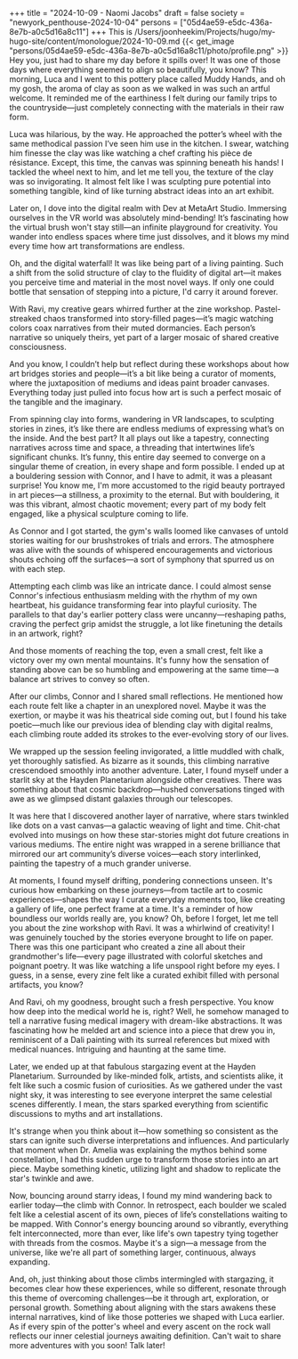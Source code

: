 +++
title = "2024-10-09 - Naomi Jacobs"
draft = false
society = "newyork_penthouse-2024-10-04"
persons = ["05d4ae59-e5dc-436a-8e7b-a0c5d16a8c11"]
+++
This is /Users/joonheekim/Projects/hugo/my-hugo-site/content/monologue/2024-10-09.md
{{< get_image "persons/05d4ae59-e5dc-436a-8e7b-a0c5d16a8c11/photo/profile.png" >}}
Hey you, just had to share my day before it spills over!
It was one of those days where everything seemed to align so beautifully, you know? This morning, Luca and I went to this pottery place called Muddy Hands, and oh my gosh, the aroma of clay as soon as we walked in was such an artful welcome. It reminded me of the earthiness I felt during our family trips to the countryside—just completely connecting with the materials in their raw form.

Luca was hilarious, by the way. He approached the potter’s wheel with the same methodical passion I’ve seen him use in the kitchen. I swear, watching him finesse the clay was like watching a chef crafting his pièce de résistance. Except, this time, the canvas was spinning beneath his hands! I tackled the wheel next to him, and let me tell you, the texture of the clay was so invigorating. It almost felt like I was sculpting pure potential into something tangible, kind of like turning abstract ideas into an art exhibit.

Later on, I dove into the digital realm with Dev at MetaArt Studio. Immersing ourselves in the VR world was absolutely mind-bending! It’s fascinating how the virtual brush won't stay still—an infinite playground for creativity. You wander into endless spaces where time just dissolves, and it blows my mind every time how art transformations are endless.

Oh, and the digital waterfall! It was like being part of a living painting. Such a shift from the solid structure of clay to the fluidity of digital art—it makes you perceive time and material in the most novel ways. If only one could bottle that sensation of stepping into a picture, I'd carry it around forever.

With Ravi, my creative gears whirred further at the zine workshop. Pastel-streaked chaos transformed into story-filled pages—it’s magic watching colors coax narratives from their muted dormancies. Each person’s narrative so uniquely theirs, yet part of a larger mosaic of shared creative consciousness.

And you know, I couldn’t help but reflect during these workshops about how art bridges stories and people—it’s a bit like being a curator of moments, where the juxtaposition of mediums and ideas paint broader canvases. Everything today just pulled into focus how art is such a perfect mosaic of the tangible and the imaginary.

From spinning clay into forms, wandering in VR landscapes, to sculpting stories in zines, it’s like there are endless mediums of expressing what’s on the inside. And the best part? It all plays out like a tapestry, connecting narratives across time and space, a threading that intertwines life’s significant chunks. It’s funny, this entire day seemed to converge on a singular theme of creation, in every shape and form possible.
I ended up at a bouldering session with Connor, and I have to admit, it was a pleasant surprise! You know me, I'm more accustomed to the rigid beauty portrayed in art pieces—a stillness, a proximity to the eternal. But with bouldering, it was this vibrant, almost chaotic movement; every part of my body felt engaged, like a physical sculpture coming to life.

As Connor and I got started, the gym's walls loomed like canvases of untold stories waiting for our brushstrokes of trials and errors. The atmosphere was alive with the sounds of whispered encouragements and victorious shouts echoing off the surfaces—a sort of symphony that spurred us on with each step.

Attempting each climb was like an intricate dance. I could almost sense Connor's infectious enthusiasm melding with the rhythm of my own heartbeat, his guidance transforming fear into playful curiosity. The parallels to that day's earlier pottery class were uncanny—reshaping paths, craving the perfect grip amidst the struggle, a lot like finetuning the details in an artwork, right?

And those moments of reaching the top, even a small crest, felt like a victory over my own mental mountains. It's funny how the sensation of standing above can be so humbling and empowering at the same time—a balance art strives to convey so often.

After our climbs, Connor and I shared small reflections. He mentioned how each route felt like a chapter in an unexplored novel. Maybe it was the exertion, or maybe it was his theatrical side coming out, but I found his take poetic—much like our previous idea of blending clay with digital realms, each climbing route added its strokes to the ever-evolving story of our lives. 

We wrapped up the session feeling invigorated, a little muddled with chalk, yet thoroughly satisfied. As bizarre as it sounds, this climbing narrative crescendoed smoothly into another adventure. Later, I found myself under a starlit sky at the Hayden Planetarium alongside other creatives. There was something about that cosmic backdrop—hushed conversations tinged with awe as we glimpsed distant galaxies through our telescopes.

It was here that I discovered another layer of narrative, where stars twinkled like dots on a vast canvas—a galactic weaving of light and time. Chit-chat evolved into musings on how these star-stories might dot future creations in various mediums. The entire night was wrapped in a serene brilliance that mirrored our art community’s diverse voices—each story interlinked, painting the tapestry of a much grander universe.

At moments, I found myself drifting, pondering connections unseen. It's curious how embarking on these journeys—from tactile art to cosmic experiences—shapes the way I curate everyday moments too, like creating a gallery of life, one perfect frame at a time. It's a reminder of how boundless our worlds really are, you know?
Oh, before I forget, let me tell you about the zine workshop with Ravi. It was a whirlwind of creativity! I was genuinely touched by the stories everyone brought to life on paper. There was this one participant who created a zine all about their grandmother's life—every page illustrated with colorful sketches and poignant poetry. It was like watching a life unspool right before my eyes. I guess, in a sense, every zine felt like a curated exhibit filled with personal artifacts, you know? 

And Ravi, oh my goodness, brought such a fresh perspective. You know how deep into the medical world he is, right? Well, he somehow managed to tell a narrative fusing medical imagery with dream-like abstractions. It was fascinating how he melded art and science into a piece that drew you in, reminiscent of a Dali painting with its surreal references but mixed with medical nuances. Intriguing and haunting at the same time.

Later, we ended up at that fabulous stargazing event at the Hayden Planetarium. Surrounded by like-minded folk, artists, and scientists alike, it felt like such a cosmic fusion of curiosities. As we gathered under the vast night sky, it was interesting to see everyone interpret the same celestial scenes differently. I mean, the stars sparked everything from scientific discussions to myths and art installations. 

It's strange when you think about it—how something so consistent as the stars can ignite such diverse interpretations and influences. And particularly that moment when Dr. Amelia was explaining the mythos behind some constellation, I had this sudden urge to transform those stories into an art piece. Maybe something kinetic, utilizing light and shadow to replicate the star's twinkle and awe.

Now, bouncing around starry ideas, I found my mind wandering back to earlier today—the climb with Connor. In retrospect, each boulder we scaled felt like a celestial ascent of its own, pieces of life’s constellations waiting to be mapped. With Connor's energy bouncing around so vibrantly, everything felt interconnected, more than ever, like life's own tapestry tying together with threads from the cosmos. Maybe it's a sign—a message from the universe, like we're all part of something larger, continuous, always expanding.

And, oh, just thinking about those climbs intermingled with stargazing, it becomes clear how these experiences, while so different, resonate through this theme of overcoming challenges—be it through art, exploration, or personal growth. Something about aligning with the stars awakens these internal narratives, kind of like those potteries we shaped with Luca earlier. As if every spin of the potter's wheel and every ascent on the rock wall reflects our inner celestial journeys awaiting definition.
Can't wait to share more adventures with you soon! Talk later!
